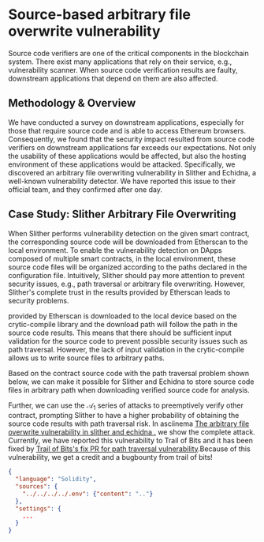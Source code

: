# Source-based arbitrary file overwrite vulnerability
Source code verifiers are one of the critical components in the blockchain system. There exist many applications that rely on their service, e.g., vulnerability scanner. When source code verification results are faulty, downstream applications that depend on them are also affected.

## Methodology & Overview
We have conducted a survey on downstream applications, especially for those that require source code and is able to access Ethereum browsers. 
Consequently, we found that the security impact resulted from source code verifiers on downstream applications far exceeds our expectations. Not only the usability of these applications would be affected, but also the hosting environment of these applications would be attacked. Specifically, we discovered an arbitrary file overwriting vulnerability in Slither and Echidna, a well-known vulnerability detector. We have reported this issue to their official team, and they confirmed after one day.

## Case Study: Slither Arbitrary File Overwriting
When Slither performs vulnerability detection on the given smart contract, the corresponding source code will be downloaded from Etherscan to the local environment. To enable the vulnerability detection on DApps composed of multiple smart contracts, in the local environment, these source code files will be organized according to the paths declared in the configuration file.
Intuitively, Slither should pay more attention to prevent security issues, e.g., path traversal or arbitrary file overwriting. However, Slither's complete trust in the results provided by Etherscan leads to security problems.

provided by Etherscan is downloaded to the local device based on the crytic-compile library and the download path will follow the path in the source code results. This means that there should be sufficient input validation for the source code to prevent possible security issues such as path traversal. However, the lack of input validation in the crytic-compile allows us to write source files to arbitrary paths.

Based on the contract source code with the path traversal problem shown below, we can make it possible for Slither and Echidna to store source code files in arbitrary path when downloading verified source code for analysis.

Further, we can use the $\mathcal{A}_1$ series of attacks to preemptively verify other contract, prompting Slither to have a higher probability of obtaining the source code results with path traversal risk. In asciinema [The arbitrary file overwrite vulnerability in slither and echidna .](https://asciinema.org/a/dSOPyqvtgaHSZTTAOdMYCGhcY) we show the complete attack. Currently, we have reported this vulnerability to Trail of Bits and it has been fixed by [Trail of Bits's fix PR for path traversal vulnerability](https://github.com/crytic/crytic-compile/pull/425).Because of this vulnerability, we get a credit and a bugbounty from trail of bits!
```json
{
  "language": "Solidity",
  "sources": {
    "../../../../.env": {"content": ".."}
  },
  "settings": {
    ...
  }
}
```
